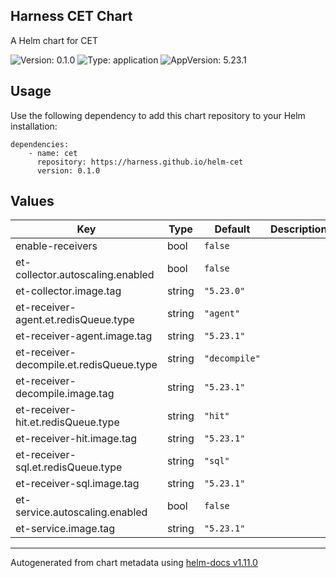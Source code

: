 ## Harness CET Chart

A Helm chart for CET

![Version: 0.1.0](https://img.shields.io/badge/Version-0.1.0-informational?style=flat-square) ![Type: application](https://img.shields.io/badge/Type-application-informational?style=flat-square) ![AppVersion: 5.23.1](https://img.shields.io/badge/AppVersion-5.23.1-informational?style=flat-square)

## Usage

Use the following dependency to add this chart repository to your Helm installation:

```
dependencies:
    - name: cet
      repository: https://harness.github.io/helm-cet
      version: 0.1.0
```

## Values

| Key | Type | Default | Description |
|-----|------|---------|-------------|
| enable-receivers | bool | `false` |  |
| et-collector.autoscaling.enabled | bool | `false` |  |
| et-collector.image.tag | string | `"5.23.0"` |  |
| et-receiver-agent.et.redisQueue.type | string | `"agent"` |  |
| et-receiver-agent.image.tag | string | `"5.23.1"` |  |
| et-receiver-decompile.et.redisQueue.type | string | `"decompile"` |  |
| et-receiver-decompile.image.tag | string | `"5.23.1"` |  |
| et-receiver-hit.et.redisQueue.type | string | `"hit"` |  |
| et-receiver-hit.image.tag | string | `"5.23.1"` |  |
| et-receiver-sql.et.redisQueue.type | string | `"sql"` |  |
| et-receiver-sql.image.tag | string | `"5.23.1"` |  |
| et-service.autoscaling.enabled | bool | `false` |  |
| et-service.image.tag | string | `"5.23.1"` |  |

----------------------------------------------
Autogenerated from chart metadata using [helm-docs v1.11.0](https://github.com/norwoodj/helm-docs/releases/v1.11.0)
